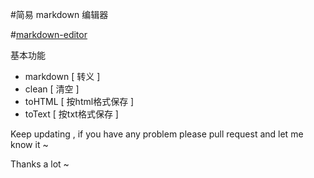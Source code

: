 #简易 markdown 编辑器

#[markdown-editor](http://qianjiahao.github.io/markdown-editor/)

基本功能

 - markdown [ 转义 ]
 - clean    [ 清空 ]
 - toHTML   [ 按html格式保存 ]
 - toText   [ 按txt格式保存 ]

Keep updating , if you have any problem please pull request and let me know it ~ 

Thanks a lot ~
